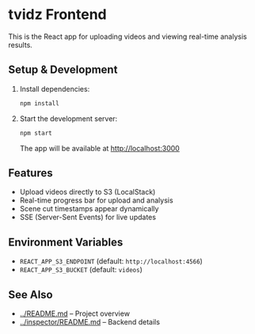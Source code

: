 # tvidz Frontend

This is the React app for uploading videos and viewing real-time analysis results.

## Setup & Development

1. Install dependencies:
   ```sh
   npm install
   ```
2. Start the development server:
   ```sh
   npm start
   ```
   The app will be available at [http://localhost:3000](http://localhost:3000)

## Features
- Upload videos directly to S3 (LocalStack)
- Real-time progress bar for upload and analysis
- Scene cut timestamps appear dynamically
- SSE (Server-Sent Events) for live updates

## Environment Variables
- `REACT_APP_S3_ENDPOINT` (default: `http://localhost:4566`)
- `REACT_APP_S3_BUCKET` (default: `videos`)

## See Also
- [../README.md](../README.md) – Project overview
- [../inspector/README.md](../inspector/README.md) – Backend details 